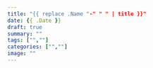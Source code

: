 ```yaml
---
title: "{{ replace .Name "-" " " | title }}"
date: {{ .Date }}
draft: true
summary: ""
tags: ["",""]
categories: ["",""]
image: ""
---
```

